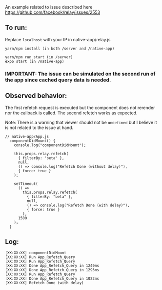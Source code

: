 An example related to issue described here https://github.com/facebook/relay/issues/2553

## To run:

Replace `localhost` with your IP in native-app/relay.js

```
yarn/npm install (in both /server and /native-app)

yarn/npm run start (in /server)
expo start (in /native-app)
```

### IMPORTANT: The issue can be simulated on the second run of the app since cached query data is needed.

## Observed behavior:

The first refetch request is executed but the component does not rerender nor the callback is called. The second refetch works as expected.

Note: There is a warning that viewer should not be `undefined` but I believe it is not related to the issue at hand.

```
// native-app/App.js
  componentDidMount() {
    console.log("componentDidMount");

    this.props.relay.refetch(
      { filterBy: "beta" },
      null,
      () => console.log("Refetch Done (without delay)"),
      { force: true }
    );

    setTimeout(
      () =>
        this.props.relay.refetch(
          { filterBy: "beta" },
          null,
          () => console.log("Refetch Done (with delay)"),
          { force: true }
        ),
      1500
    );
  }
```
 

## Log:

```
[XX:XX:XX] componentDidMount
[XX:XX:XX] Run App_Refetch_Query
[XX:XX:XX] Run App_Refetch_Query
[XX:XX:XX] Done App_Refetch_Query in 1249ms
[XX:XX:XX] Done App_Refetch_Query in 1293ms
[XX:XX:XX] Run App_Refetch_Query
[XX:XX:XX] Done App_Refetch_Query in 1022ms
[XX:XX:XX] Refetch Done (with delay)
```
